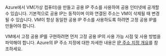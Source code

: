 Azure에서 VM(가상 컴퓨터)을 만들고 공용 IP 주소를 사용하여 공용 인터넷에 공개할 수 있습니다. 기본적으로 공용 IP는 동적이며 이와 연결된 주소는 VM이 삭제될 때 변경될 수 있습니다. VM이 항상 동일한 공용 IP 주소를 사용하도록 하려면 고정 공용 IP를 만들어야 합니다.

VM에서 고정 공용 IP를 구현하려면 먼저 고정 공용 IP의 사용 가능 시점 및 사용 방법을 파악해야 합니다. Azure의 IP 주소 지정에 대한 자세한 내용은 [IP 주소 지정 개요](../articles/virtual-network/virtual-network-ip-addresses-overview-arm.md)를 참조하세요.

<!---HONumber=AcomDC_0323_2016-->